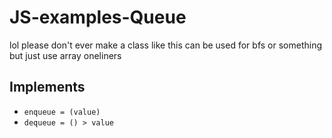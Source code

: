 # JS-examples-Queue

lol please don't ever make a class like this
can be used for bfs or something but just use array oneliners

## Implements
* `enqueue = (value)`
* `dequeue = () > value`